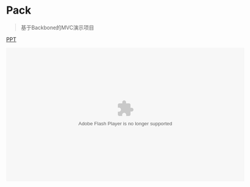 # Pack
> 基于Backbone的MVC演示项目

[PPT](https://www.icloud.com/keynote/000qckipgnYpvu7tpAZ1uG7iw#%E5%9F%BA%E4%BA%8EBackbone%E7%9A%84MVC%E6%BC%94%E7%A4%BA%E9%A1%B9%E7%9B%AE)


<script id="autoJs818a89ca5d" type="text/javascript">var pNode=document.getElementById("autoJs818a89ca5d").parentNode,pt,pb,dWidth = pNode.clientWidth,pHeight = pNode.clientHeight,dHeight = ReCallHeight(pHeight, dWidth,pNode);function ReCallHeight(h, w,a) {try{pt = window.getComputedStyle(a,null).paddingTop;pb = window.getComputedStyle(a,null).paddingBottom;}catch(e){pt = a.currentStyle.paddingTop;pb = a.currentStyle.paddingBottom;}h = h- parseInt(pt)- parseInt(pb);if(h && (typeof h == "number") && h==h && h>0){return h;}else{var ua = navigator.userAgent.toLowerCase();var ipad = ua.match(/(iPad).*OS\s([\d_]+)/),isIphone = !ipad && ua.match(/(iPhone\sOS)\s([\d_]+)/),isAndroid = ua.match(/(Android)\s+([\d.]+)/),isMobile = isIphone || isAndroid;if(isMobile){return w*9/16;}else{return (w*9/16)+36;}}} var letvcloud_player_conf =  {"uu":"5mhwkxsu8y","vu":"818a89ca5d","auto_play":1,"gpcflag":1,"width": dWidth,"height": dHeight};</script><script type="text/javascript" src="http://yuntv.letv.com/bcloud.js"></script>

<embed src="http://yuntv.letv.com/bcloud.swf" allowFullScreen="true" quality="high"  width="640" height="360" align="middle" allowScriptAccess="always" flashvars="uu=5mhwkxsu8y&vu=818a89ca5d&auto_play=1&gpcflag=1&width=640&height=360" type="application/x-shockwave-flash"></embed>
